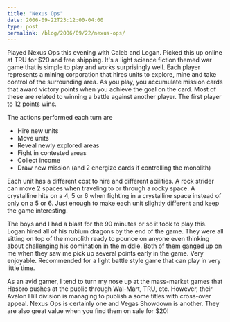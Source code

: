 ```yaml
---
title: "Nexus Ops"
date: 2006-09-22T23:12:00-04:00
type: post
permalink: /blog/2006/09/22/nexus-ops/
---
```

Played Nexus Ops this evening with Caleb and Logan. Picked this up online at TRU for $20 and free shipping. It's a light science fiction themed war game that is simple to play and works surprisingly well. Each player represents a mining corporation that hires units to explore, mine and take control of the surrounding area. As you play, you accumulate mission cards that award victory points when you achieve the goal on the card. Most of these are related to winning a battle against another player. The first player to 12 points wins.

The actions performed each turn are

  * Hire new units
  * Move units
  * Reveal newly explored areas
  * Fight in contested areas
  * Collect income
  * Draw new mission (and 2 energize cards if controlling the monolith)

Each unit has a different cost to hire and different abilities. A rock strider can move 2 spaces when traveling to or through a rocky space. A crystalline hits on a 4, 5 or 6 when fighting in a crystalline space instead of only on a 5 or 6. Just enough to make each unit slightly different and keep the game interesting.

The boys and I had a blast for the 90 minutes or so it took to play this. Logan hired all of his rubium dragons by the end of the game. They were all sitting on top of the monolith ready to pounce on anyone even thinking about challenging his domination in the middle. Both of them ganged up on me when they saw me pick up several points early in the game. Very enjoyable. Recommended for a light battle style game that can play in very little time.

As an avid gamer, I tend to turn my nose up at the mass-market games that Hasbro pushes at the public through Wal-Mart, TRU, etc. However, their Avalon Hill division is managing to publish a some titles with cross-over appeal. Nexus Ops is certainly one and Vegas Showdown is another. They are also great value when you find them on sale for $20!